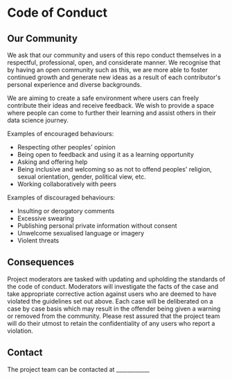 # Code of Conduct

## Our Community

We ask that our community and users of this repo conduct themselves in a respectful, professional, open, and considerate manner.
We recognise that by having an open community such as this, we are more able to foster continued growth and generate new ideas as a result of each contributor's
personal experience and diverse backgrounds.

We are aiming to create a safe environment where users can freely contribute their ideas and receive feedback. We wish to provide a space where people can come
to further their learning and assist others in their data science journey.



Examples of encouraged behaviours:

* Respecting other peoples' opinion
* Being open to feedback and using it as a learning opportunity
* Asking and offering help
* Being inclusive and welcoming so as not to offend peoples' religion, sexual orientation, gender, political view, etc.
* Working collaboratively with peers

Examples of discouraged behaviours:

* Insulting or derogatory comments
* Excessive swearing
* Publishing personal private information without consent
* Unwelcome sexualised language or imagery
* Violent threats



## Consequences
Project moderators are tasked with updating and upholding the standards of the code of conduct.
Moderators will investigate the facts of the case and take appropriate corrective action against users who are deemed to have violated the guidelines set out above.
Each case will be deliberated on a case by case basis which may result in the offender being given a warning or removed from the community.
Please rest assured that the project team will do their utmost to retain the confidentiality of any users who report a violation.


## Contact
The project team can be contacted at ____________
